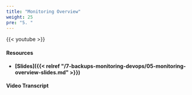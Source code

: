 ```yaml
---
title: "Monitoring Overview"
weight: 25
pre: "5. "
---
```


{{< youtube  >}}

#### Resources

* **[Slides]({{< relref "/7-backups-monitoring-devops/05-monitoring-overview-slides.md" >}})**

#### Video Transcript
